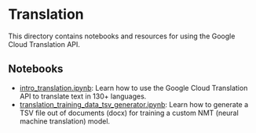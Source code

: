 # Translation

This directory contains notebooks and resources for using the Google Cloud Translation API.

## Notebooks

- [intro_translation.ipynb](intro_translation.ipynb): Learn how to use the Google Cloud Translation API to translate text in 130+ languages.
- [translation_training_data_tsv_generator.ipynb](translation_training_data_tsv_generator.ipynb): Learn how to generate a TSV file out of documents (docx) for training a custom NMT (neural machine translation) model.
